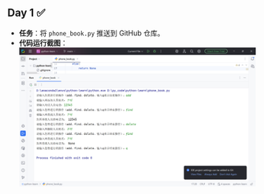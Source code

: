 ## Day 1 ✅
- **任务**：将 `phone_book.py` 推送到 GitHub 仓库。
- **代码运行截图**：
  ![Day 1 Screenshot](day1_screenshot.png)
